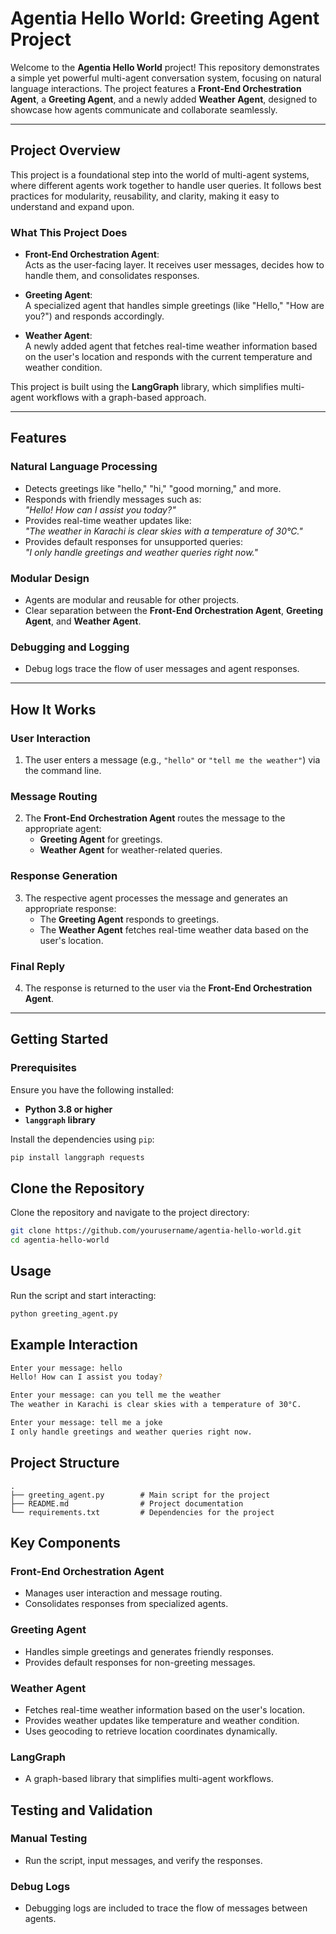 # **Agentia Hello World: Greeting Agent Project**

Welcome to the **Agentia Hello World** project! This repository demonstrates a simple yet powerful multi-agent conversation system, focusing on natural language interactions. The project features a **Front-End Orchestration Agent**, a **Greeting Agent**, and a newly added **Weather Agent**, designed to showcase how agents communicate and collaborate seamlessly.

---

## **Project Overview**

This project is a foundational step into the world of multi-agent systems, where different agents work together to handle user queries. It follows best practices for modularity, reusability, and clarity, making it easy to understand and expand upon.

### **What This Project Does**
- **Front-End Orchestration Agent**:  
  Acts as the user-facing layer. It receives user messages, decides how to handle them, and consolidates responses.
  
- **Greeting Agent**:  
  A specialized agent that handles simple greetings (like "Hello," "How are you?") and responds accordingly.
  
- **Weather Agent**:  
  A newly added agent that fetches real-time weather information based on the user's location and responds with the current temperature and weather condition.

This project is built using the **LangGraph** library, which simplifies multi-agent workflows with a graph-based approach.

---

## **Features**

### **Natural Language Processing**
- Detects greetings like "hello," "hi," "good morning," and more.
- Responds with friendly messages such as:  
  *"Hello! How can I assist you today?"*
- Provides real-time weather updates like:  
  *"The weather in Karachi is clear skies with a temperature of 30°C."*
- Provides default responses for unsupported queries:  
  *"I only handle greetings and weather queries right now."*

### **Modular Design**
- Agents are modular and reusable for other projects.
- Clear separation between the **Front-End Orchestration Agent**, **Greeting Agent**, and **Weather Agent**.

### **Debugging and Logging**
- Debug logs trace the flow of user messages and agent responses.

---

## **How It Works**

### **User Interaction**
1. The user enters a message (e.g., `"hello"` or `"tell me the weather"`) via the command line.

### **Message Routing**
2. The **Front-End Orchestration Agent** routes the message to the appropriate agent:
   - **Greeting Agent** for greetings.
   - **Weather Agent** for weather-related queries.

### **Response Generation**
3. The respective agent processes the message and generates an appropriate response:
   - The **Greeting Agent** responds to greetings.
   - The **Weather Agent** fetches real-time weather data based on the user's location.

### **Final Reply**
4. The response is returned to the user via the **Front-End Orchestration Agent**.

---

## **Getting Started**

### **Prerequisites**
Ensure you have the following installed:
- **Python 3.8 or higher**
- **`langgraph` library**

Install the dependencies using `pip`:

```bash
pip install langgraph requests
```

## **Clone the Repository**

Clone the repository and navigate to the project directory:

```bash
git clone https://github.com/yourusername/agentia-hello-world.git
cd agentia-hello-world
```

## **Usage**

Run the script and start interacting:

```bash
python greeting_agent.py
```

## **Example Interaction**

```bash
Enter your message: hello
Hello! How can I assist you today?

Enter your message: can you tell me the weather
The weather in Karachi is clear skies with a temperature of 30°C.

Enter your message: tell me a joke
I only handle greetings and weather queries right now.
```

## **Project Structure**

```plaintext
.
├── greeting_agent.py        # Main script for the project
├── README.md                # Project documentation
└── requirements.txt         # Dependencies for the project
```

## **Key Components**

### **Front-End Orchestration Agent**
- Manages user interaction and message routing.
- Consolidates responses from specialized agents.

### **Greeting Agent**
- Handles simple greetings and generates friendly responses.
- Provides default responses for non-greeting messages.

### **Weather Agent**
- Fetches real-time weather information based on the user's location.
- Provides weather updates like temperature and weather condition.
- Uses geocoding to retrieve location coordinates dynamically.

### **LangGraph**
- A graph-based library that simplifies multi-agent workflows.

## **Testing and Validation**

### **Manual Testing**
- Run the script, input messages, and verify the responses.

### **Debug Logs**
- Debugging logs are included to trace the flow of messages between agents.
